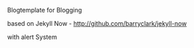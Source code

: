 Blogtemplate for Blogging


based on Jekyll Now - http://github.com/barryclark/jekyll-now 

with alert System
